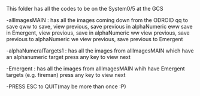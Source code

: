 This folder has all the codes to be on the System0/5 at the GCS


-allImagesMAIN : has all the images coming down from the ODROID
		qq to save
		qww to save, view previous, save previous in alphaNumeric
		eww save in Emergent, view previous, save in alphaNumeric
		ww view previous, save previous to alphaNumeric
		we view previous, save previous to Emergent
		
		
-alphaNumeralTargets1 : has all the images from allImagesMAIN which have an alphanumeric target
			press any key to view next
			
			
-Emergent : has all the images from allImagesMAIN whih have Emergent targets (e.g. fireman)
		press any key to view next
		
		

-PRESS ESC to QUIT(may be more than once :P)

